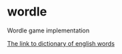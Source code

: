 # wordle
Wordle game implementation

[The link to dictionary of english words](https://github.com/lorenbrichter/Words/blob/master/Words/en.txt)